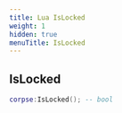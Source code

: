 ```yaml
---
title: Lua IsLocked
weight: 1
hidden: true
menuTitle: IsLocked
---
```

## IsLocked
```lua
corpse:IsLocked(); -- bool
```